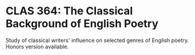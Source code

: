# CLAS 364: The Classical Background of English Poetry

Study of classical writers' influence on selected genres of English poetry. Honors version available.